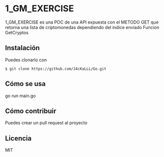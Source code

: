 # 1_GM_EXERCISE

1_GM_EXERCISE es una POC de una API expuesta con el METODO GET que retorna una lista de criptomonedas dependiendo del indice enviado
Funcion GetCryptos

## Instalación

Puedes clonarlo con

`$ git clone https://github.com/J4cKaLLL/Go.git`

## Cómo se usa

go run main.go

## Cómo contribuir

Puedes crear un pull request al proyecto

## Licencia

MIT